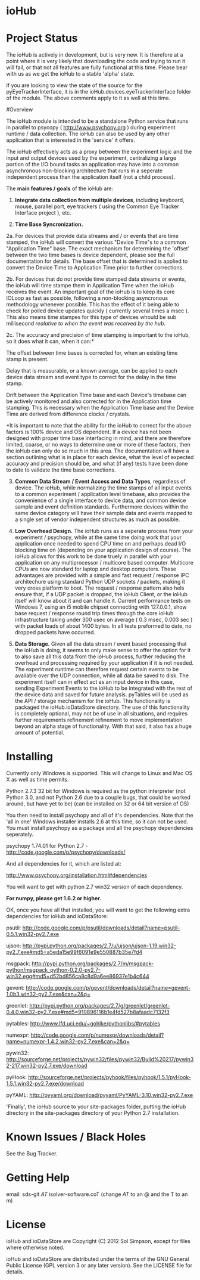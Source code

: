 # ioHub

# Project Status

The ioHub is actively in development, but is very new. It is therefore
at a point where it is very likely that downloading the code and trying
to run it will fail, or that not all features are fully functional at this
time. Please bear with us as we get the ioHub to a stable 'alpha' state.

If you are looking to view the state of the source for the pyEyeTrackerInterface,
it is in the ioHub.devices.eyeTrackerInterface folder of the module. The above 
comments apply to it as well at this time. 

#Overview

The ioHub module is intended to be a standalone Python service that runs
in parallel to psycopy ( http://www.psychopy.org ) during experiment 
runtime / data collection. The ioHub can also be used by any other
application that is interested in the 'service' it offers.

The ioHub effectively acts as a proxy between the experiment logic 
and the input and output devices used by the experiment, centralizing 
a large portion of the I/O bound tasks an application may have into a
common asynchronous non-blocking architecture that runs in a seperate
independent process than the application itself (not a child process).

The **main features / goals** of the ioHub are:

1. **Integrate data collection from multiple devices**, including keyboard, 
   mouse, parallel port, eye trackers ( using the Common Eye Tracker 
   Interface project ), etc.
   
2. **Time Base Syncronization.**

2a. For devices that provide data streams and / or events that are time
   stamped, the ioHub will convert the various "Device Time"s to a common
   "Application Time" base. The exact mechanism for determining the 'offset' 
   between the two time bases is device dependent, please see the full 
   documentation for details. The base offset that is determined is applied
   to convert the Device Time to Application Time prior to further corrections.

2b. For devices that do not provide time stamped data streams or events, the ioHub
   will time stampe them in Application Time when the ioHub receives the event.
   An important goal of the ioHub is to keep its core IOLoop as fast as possible, 
   following a non-blocking asyncronous methodology whenever possible. 
   This has the effect of it being able to check for polled device updates 
   quickly ( currently several times a msec ). This also means time stampes
   for this type of devices whould be sub millisecond *realative to when 
   the event was received by the hub*. 

2c. The accuracy and precision of time stamping is
   important to the ioHub, so it does what it can, when it can:*  

   The offset between time bases is corrected for, when an existing 
   time stamp is present.

   Delay that is measurable, or a known average, can be applied to
   each device data stream and event type to correct for the delay
   in the time stamp.

   Drift between the Application Time base and each Device's timebase
   can be actively monitored and also corrected for in the Application
   time stamping. This is necessary when the Application Time base and
   the Device Time are derived from difference clocks / crystals.

   *It is important to note that the ability for the ioHub to correct 
   for the above factors is 100% device and OS dependent. If a device
   has not been designed with proper time base interfacing in mind, and
   there are therefore limited, coarse, or no ways to determine one or more
   of these factors, then the ioHub can only do so much in this area.
   The documentation will have a section outlining what is in place for
   each device, what the level of expected accuracy and precision should be, 
   and what (if any) tests have been done to date to validate the 
   time base corrections.

3. **Common Data Stream / Event Access and Data Types**, regardless of device. 
   The ioHub, while normalizing the time stamps of all input events to a 
   common experiment / application level timebase, also provides the 
   convenience of a single interface to device data, and common device
   sample and event definition standards. Furthermore devices within
   the same device category will have their sample data and events mapped
   to a single set of vendor independent structures as much as possible.

4. **Low Overhead Design.** The ioHub runs as a seperate process from your
   experiment / psychopy, while at the same time doing work that your application
   once needed to spend CPU time on and perhaps dead I/O blocking time on
   (depending on your application design of course). The ioHub allows 
   for this work to be done truely in parallel with your application on 
   any multiprocessor / multicore based computer. Multicore CPUs are now
   standard for laptop and desktop computers. These advantages are provided 
   with a simple and fast request / response IPC architechure using standard 
   Python UDP sockets / packets, making it very cross platform to boot.
   The request / response pattern also hels ensure that, if a UDP packet
   is dropped, the ioHub Client, or the ioHub itself will know about
   it and can handle it. Current performance tests on Windows 7, using an
   i5 mobile chipset connecting with 127.0.0.1, show base request / response 
   round trip times through the core ioHub infrastructure taking under 
   300 usec on average ( 0.3 msec, 0.003 sec ) with packet loads of about 1400 bytes. 
   In all tests preformed to date, no dropped packets have occurred.

5. **Data Storage.** Given all the data stream / event based processing that
   the ioHub is doing, it seems to only make sense to offer the option for
   it to also save all this data from the ioHub process, further reducing
   the overhead and processing required by your application if it is not 
   needed. The experiment runtime can therefore request certain events to
   be available over the UDP connection, while all data be saved to disk.
   The experiment itself can in effect act as an input device in this case,
   sending Experiment Events to the ioHub to be integrated with the rest 
   of the device data and saved for future analysis. pyTables will be used
   as the API / storage mechanism for the ioHub. This functionality is packaged
   the ioHub.ioDataStore directory. The use of this functionality is completely optional,
   may not be of use in all situations, and requires further requirements refinement refinement
   to move implementation beyond an alpha stage of functionality. With that said, it also has a huge 
   amount of potential.

# Installing

  Currently only Windows is supported. This will change to Linux and Mac OS X as well
  as time permits.
  
  Python 2.7.3 32 bit for Windows is required as the python interpreter (not Python 3.0, 
  and not Python 2.6 due to a couple bugs, that could be worked around, but have yet to be)
  (can be installed on 32 or 64 bit version of OS)

  You then need to install psychopy and all of it's dependencies. Note that the 'all in one' Windows
  installer installs 2.6 at this time, so it can not be used. You must install psychopy as a 
  package and all the psychopy dependencies seperately.
  
   psychopy 1.74.01 for Python 2.7 - http://code.google.com/p/psychopy/downloads/

  And all dependencies for it, which are listed at:

   http://www.psychopy.org/installation.html#dependencies

  You will want to get with python 2.7 win32 version of each dependency.
 
  **For numpy, please get 1.6.2 or higher.**

  OK, once you have all that installed, you will want to get the following extra 
  dependencies for ioHub and ioDataStore:
  
   psutil: http://code.google.com/p/psutil/downloads/detail?name=psutil-0.5.1.win32-py2.7.exe
 
   ujson: http://pypi.python.org/packages/2.7/u/ujson/ujson-1.19.win32-py2.7.exe#md5=a5eda15e99f6091e9e550887b35e7fd4

   msgpack: http://pypi.python.org/packages/2.7/m/msgpack-python/msgpack_python-0.2.0-py2.7-win32.egg#md5=d52bd856ca8c8d9a6ee86937e1b4c644

   gevent: http://code.google.com/p/gevent/downloads/detail?name=gevent-1.0b3.win32-py2.7.exe&can=2&q=
   
   greenlet: http://pypi.python.org/packages/2.7/g/greenlet/greenlet-0.4.0.win32-py2.7.exe#md5=910896116b1e4fd527b8afaadc7132f3

   pytables: http://www.lfd.uci.edu/~gohlke/pythonlibs/#pytables 
    
   numexpr: http://code.google.com/p/numexpr/downloads/detail?name=numexpr-1.4.2.win32-py2.7.exe&can=2&q=

   pywin32: http://sourceforge.net/projects/pywin32/files/pywin32/Build%20217/pywin32-217.win32-py2.7.exe/download
    
   pyHook: http://sourceforge.net/projects/pyhook/files/pyhook/1.5.1/pyHook-1.5.1.win32-py2.7.exe/download
   
   pyYAML: http://pyyaml.org/download/pyyaml/PyYAML-3.10.win32-py2.7.exe
   
   'Finally', the ioHub source to your site-packages folder, putting the ioHub directory in the site-packages directory 
   of your Python 2.7 installation. 

# Known Issues / Black Holes

See the Bug Tracker.

# Getting Help

email: sds-git _AT_ isolver-software.coT (change _AT_ to an @ and the T to an m)

# License

ioHub and ioDataStore are Copyright (C) 2012 Sol Simpson, except for files where otherwise noted.

ioHub and ioDataStore are distributed under the terms of the GNU General Public License (GPL version 3 or any later version).
See the LICENSE file for details.

